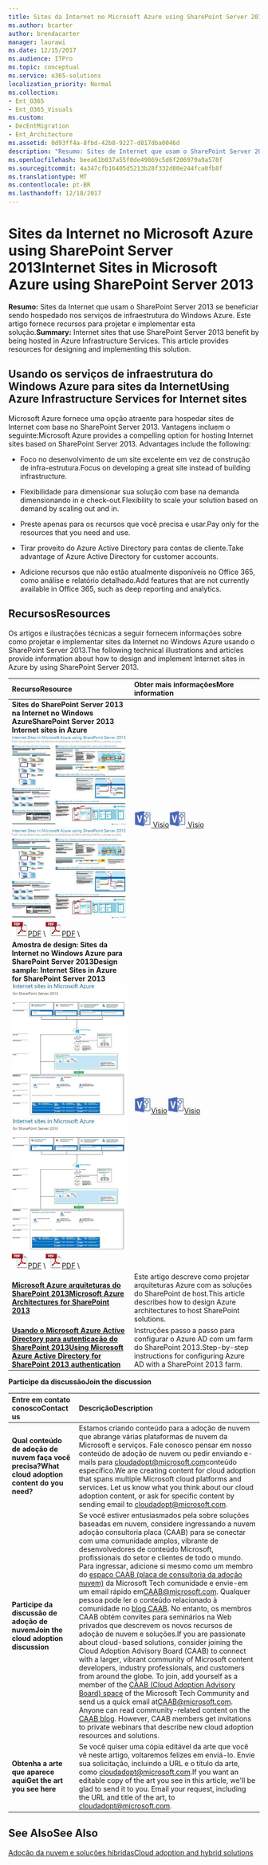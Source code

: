 ```yaml
---
title: Sites da Internet no Microsoft Azure using SharePoint Server 2013
ms.author: bcarter
author: brendacarter
manager: laurawi
ms.date: 12/15/2017
ms.audience: ITPro
ms.topic: conceptual
ms.service: o365-solutions
localization_priority: Normal
ms.collection:
- Ent_O365
- Ent_O365_Visuals
ms.custom:
- DecEntMigration
- Ent_Architecture
ms.assetid: 0d93ff4a-8fbd-42b8-9227-d817dba0046d
description: "Resumo: Sites de Internet que usam o SharePoint Server 2013 se beneficiar sendo hospedado nos serviços de infraestrutura do Windows Azure. Este artigo fornece recursos para projetar e implementar esta solução."
ms.openlocfilehash: beea61b037a55f0de49869c5d6f206979a9a578f
ms.sourcegitcommit: 4a347cfb16405d5213b28f332d80e244fca0fb8f
ms.translationtype: MT
ms.contentlocale: pt-BR
ms.lasthandoff: 12/18/2017
---
```

# <a name="internet-sites-in-microsoft-azure-using-sharepoint-server-2013"></a><span data-ttu-id="6323e-104">Sites da Internet no Microsoft Azure using SharePoint Server 2013</span><span class="sxs-lookup"><span data-stu-id="6323e-104">Internet Sites in Microsoft Azure using SharePoint Server 2013</span></span>

 <span data-ttu-id="6323e-p102">**Resumo:** Sites da Internet que usam o SharePoint Server 2013 se beneficiar sendo hospedado nos serviços de infraestrutura do Windows Azure. Este artigo fornece recursos para projetar e implementar esta solução.</span><span class="sxs-lookup"><span data-stu-id="6323e-p102">**Summary:** Internet sites that use SharePoint Server 2013 benefit by being hosted in Azure Infrastructure Services. This article provides resources for designing and implementing this solution.</span></span>
  
## <a name="using-azure-infrastructure-services-for-internet-sites"></a><span data-ttu-id="6323e-107">Usando os serviços de infraestrutura do Windows Azure para sites da Internet</span><span class="sxs-lookup"><span data-stu-id="6323e-107">Using Azure Infrastructure Services for Internet sites</span></span>

<span data-ttu-id="6323e-p103">Microsoft Azure fornece uma opção atraente para hospedar sites de Internet com base no SharePoint Server 2013. Vantagens incluem o seguinte:</span><span class="sxs-lookup"><span data-stu-id="6323e-p103">Microsoft Azure provides a compelling option for hosting Internet sites based on SharePoint Server 2013. Advantages include the following:</span></span>
  
- <span data-ttu-id="6323e-110">Foco no desenvolvimento de um site excelente em vez de construção de infra-estrutura.</span><span class="sxs-lookup"><span data-stu-id="6323e-110">Focus on developing a great site instead of building infrastructure.</span></span>
    
- <span data-ttu-id="6323e-111">Flexibilidade para dimensionar sua solução com base na demanda dimensionando in e check-out.</span><span class="sxs-lookup"><span data-stu-id="6323e-111">Flexibility to scale your solution based on demand by scaling out and in.</span></span>
    
- <span data-ttu-id="6323e-112">Preste apenas para os recursos que você precisa e usar.</span><span class="sxs-lookup"><span data-stu-id="6323e-112">Pay only for the resources that you need and use.</span></span>
    
- <span data-ttu-id="6323e-113">Tirar proveito do Azure Active Directory para contas de cliente.</span><span class="sxs-lookup"><span data-stu-id="6323e-113">Take advantage of Azure Active Directory for customer accounts.</span></span>
    
- <span data-ttu-id="6323e-114">Adicione recursos que não estão atualmente disponíveis no Office 365, como análise e relatório detalhado.</span><span class="sxs-lookup"><span data-stu-id="6323e-114">Add features that are not currently available in Office 365, such as deep reporting and analytics.</span></span>
    
## <a name="resources"></a><span data-ttu-id="6323e-115">Recursos</span><span class="sxs-lookup"><span data-stu-id="6323e-115">Resources</span></span>

<span data-ttu-id="6323e-116">Os artigos e ilustrações técnicas a seguir fornecem informações sobre como projetar e implementar sites da Internet no Windows Azure usando o SharePoint Server 2013.</span><span class="sxs-lookup"><span data-stu-id="6323e-116">The following technical illustrations and articles provide information about how to design and implement Internet sites in Azure by using SharePoint Server 2013.</span></span>
  
|<span data-ttu-id="6323e-117">**Recurso**</span><span class="sxs-lookup"><span data-stu-id="6323e-117">**Resource**</span></span>|<span data-ttu-id="6323e-118">**Obter mais informações**</span><span class="sxs-lookup"><span data-stu-id="6323e-118">**More information**</span></span>|
|:-----|:-----|
|<span data-ttu-id="6323e-119">**Sites do SharePoint Server 2013 na Internet no Windows Azure**</span><span class="sxs-lookup"><span data-stu-id="6323e-119">**SharePoint Server 2013 Internet sites in Azure**</span></span> <br/> <span data-ttu-id="6323e-120">[![Imagem de sites da Internet no Windows Azure usando o SharePoint](images/MS_AZ_SPInternetSites.jpg)          ](https://go.microsoft.com/fwlink/p/?LinkId=392552)</span><span class="sxs-lookup"><span data-stu-id="6323e-120">[![Image of Internet sites in Azure using SharePoint](images/MS_AZ_SPInternetSites.jpg)          ](https://go.microsoft.com/fwlink/p/?LinkId=392552)</span></span> <br/> <span data-ttu-id="6323e-121">![Arquivo PDF](images/ITPro_Other_PDFicon.png)[PDF](https://go.microsoft.com/fwlink/p/?LinkId=392552)  \\</span><span class="sxs-lookup"><span data-stu-id="6323e-121">![PDF file](images/ITPro_Other_PDFicon.png)[PDF](https://go.microsoft.com/fwlink/p/?LinkId=392552)  \\</span></span>| <span data-ttu-id="6323e-122">[ ![Arquivo Visio](images/ITPro_Other_VisioIcon.jpg)           ](https://go.microsoft.com/fwlink/p/?LinkId=392551) [Visio](https://go.microsoft.com/fwlink/p/?LinkId=392551)</span><span class="sxs-lookup"><span data-stu-id="6323e-122">[![Visio file](images/ITPro_Other_VisioIcon.jpg)          ](https://go.microsoft.com/fwlink/p/?LinkId=392551)[Visio](https://go.microsoft.com/fwlink/p/?LinkId=392551)</span></span> <br/> |<span data-ttu-id="6323e-123">Este modelo de arquitetura, descrevemos atividades de design principal e recomendado escolhas de arquitetura para sites da Internet no Windows Azure.</span><span class="sxs-lookup"><span data-stu-id="6323e-123">This architecture model outlines key design activities and recommended architecture choices for Internet sites in Azure.</span></span>  <br/> |
|<span data-ttu-id="6323e-124">**Amostra de design: Sites da Internet no Windows Azure para SharePoint Server 2013**</span><span class="sxs-lookup"><span data-stu-id="6323e-124">**Design sample: Internet Sites in Azure for SharePoint Server 2013**</span></span> <br/> <span data-ttu-id="6323e-125">[![Imagem da amostra de Design: sites da Internet no Microsoft Azure para o SharePoint 2013](images/MS_AZ_InternetSitesDesignSample.jpg)          ](https://go.microsoft.com/fwlink/p/?LinkId=392549)</span><span class="sxs-lookup"><span data-stu-id="6323e-125">[![Image of the Design sample: Internet sites in Microsoft Azure for SharePoint 2013](images/MS_AZ_InternetSitesDesignSample.jpg)          ](https://go.microsoft.com/fwlink/p/?LinkId=392549)</span></span> <br/> <span data-ttu-id="6323e-126">![Arquivo PDF](images/ITPro_Other_PDFicon.png)[PDF](https://go.microsoft.com/fwlink/p/?LinkId=392549)  \\</span><span class="sxs-lookup"><span data-stu-id="6323e-126">![PDF file](images/ITPro_Other_PDFicon.png)[PDF](https://go.microsoft.com/fwlink/p/?LinkId=392549)  \\</span></span>| <span data-ttu-id="6323e-127">![Arquivo do Visio](images/ITPro_Other_VisioIcon.jpg)[Visio](https://go.microsoft.com/fwlink/p/?LinkId=392548)</span><span class="sxs-lookup"><span data-stu-id="6323e-127">![Visio file](images/ITPro_Other_VisioIcon.jpg)[Visio](https://go.microsoft.com/fwlink/p/?LinkId=392548)</span></span> <br/> |<span data-ttu-id="6323e-128">Use essa amostra de design como ponto de partida para sua própria arquitetura.</span><span class="sxs-lookup"><span data-stu-id="6323e-128">Use this design sample as a starting point for your own architecture.</span></span>  <br/> |
|<span data-ttu-id="6323e-129">**[Microsoft Azure arquiteturas do SharePoint 2013](microsoft-azure-architectures-for-sharepoint-2013.md)**</span><span class="sxs-lookup"><span data-stu-id="6323e-129">**[Microsoft Azure Architectures for SharePoint 2013](microsoft-azure-architectures-for-sharepoint-2013.md)**</span></span> <br/> |<span data-ttu-id="6323e-130">Este artigo descreve como projetar arquiteturas Azure com as soluções do SharePoint de host.</span><span class="sxs-lookup"><span data-stu-id="6323e-130">This article describes how to design Azure architectures to host SharePoint solutions.</span></span>  <br/> |
|<span data-ttu-id="6323e-131">**[Usando o Microsoft Azure Active Directory para autenticação do SharePoint 2013](using-microsoft-azure-active-directory-for-sharepoint-2013-authentication.md)**</span><span class="sxs-lookup"><span data-stu-id="6323e-131">**[Using Microsoft Azure Active Directory for SharePoint 2013 authentication](using-microsoft-azure-active-directory-for-sharepoint-2013-authentication.md)**</span></span> <br/> |<span data-ttu-id="6323e-132">Instruções passo a passo para configurar o Azure AD com um farm do SharePoint 2013.</span><span class="sxs-lookup"><span data-stu-id="6323e-132">Step-by-step instructions for configuring Azure AD with a SharePoint 2013 farm.</span></span>  <br/> |
   
<span data-ttu-id="6323e-133">**Participe da discussão**</span><span class="sxs-lookup"><span data-stu-id="6323e-133">**Join the discussion**</span></span>

|<span data-ttu-id="6323e-134">**Entre em contato conosco**</span><span class="sxs-lookup"><span data-stu-id="6323e-134">**Contact us**</span></span>|<span data-ttu-id="6323e-135">**Descrição**</span><span class="sxs-lookup"><span data-stu-id="6323e-135">**Description**</span></span>|
|:-----|:-----|
|<span data-ttu-id="6323e-136">**Qual conteúdo de adoção de nuvem faça você precisa?**</span><span class="sxs-lookup"><span data-stu-id="6323e-136">**What cloud adoption content do you need?**</span></span> <br/> |<span data-ttu-id="6323e-p104">Estamos criando conteúdo para a adoção de nuvem que abrange várias plataformas de nuvem da Microsoft e serviços. Fale conosco pensar em nosso conteúdo de adoção de nuvem ou pedir enviando e-mails para [cloudadopt@microsoft.com](mailto:cloudadopt@microsoft.com?Subject=[Cloud%20Adoption%20Content%20Feedback]:%20)conteúdo específico.</span><span class="sxs-lookup"><span data-stu-id="6323e-p104">We are creating content for cloud adoption that spans multiple Microsoft cloud platforms and services. Let us know what you think about our cloud adoption content, or ask for specific content by sending email to [cloudadopt@microsoft.com](mailto:cloudadopt@microsoft.com?Subject=[Cloud%20Adoption%20Content%20Feedback]:%20).  </span></span><br/> |
|<span data-ttu-id="6323e-139">**Participe da discussão de adoção de nuvem**</span><span class="sxs-lookup"><span data-stu-id="6323e-139">**Join the cloud adoption discussion**</span></span> <br/> |<span data-ttu-id="6323e-p105">Se você estiver entusiasmados pela sobre soluções baseadas em nuvem, considere ingressando a nuvem adoção consultoria placa (CAAB) para se conectar com uma comunidade amplos, vibrante de desenvolvedores de conteúdo Microsoft, profissionais do setor e clientes de todo o mundo. Para ingressar, adicione si mesmo como um membro do [espaço CAAB (placa de consultoria da adoção nuvem)](https://aka.ms/caab) da Microsoft Tech comunidade e envie-em um email rápido em[CAAB@microsoft.com](mailto:caab@microsoft.com?Subject=I%20just%20joined%20the%20Cloud%20Adoption%20Advisory%20Board!). Qualquer pessoa pode ler o conteúdo relacionado à comunidade no [blog CAAB](https://blogs.technet.com/b/solutions_advisory_board/). No entanto, os membros CAAB obtém convites para seminários na Web privados que descrevem os novos recursos de adoção de nuvem e soluções.</span><span class="sxs-lookup"><span data-stu-id="6323e-p105">If you are passionate about cloud-based solutions, consider joining the Cloud Adoption Advisory Board (CAAB) to connect with a larger, vibrant community of Microsoft content developers, industry professionals, and customers from around the globe. To join, add yourself as a member of the [CAAB (Cloud Adoption Advisory Board) space](https://aka.ms/caab) of the Microsoft Tech Community and send us a quick email at[CAAB@microsoft.com](mailto:caab@microsoft.com?Subject=I%20just%20joined%20the%20Cloud%20Adoption%20Advisory%20Board!). Anyone can read community-related content on the [CAAB blog](https://blogs.technet.com/b/solutions_advisory_board/). However, CAAB members get invitations to private webinars that describe new cloud adoption resources and solutions.  </span></span><br/> |
|<span data-ttu-id="6323e-143">**Obtenha a arte que aparece aqui**</span><span class="sxs-lookup"><span data-stu-id="6323e-143">**Get the art you see here**</span></span> <br/> |<span data-ttu-id="6323e-p106">Se você quiser uma cópia editável da arte que você vê neste artigo, voltaremos felizes em enviá-lo. Envie sua solicitação, incluindo a URL e o título da arte, como [cloudadopt@microsoft.com](mailto:cloudadopt@microsoft.com?subject=[Art%20Request]:%20).</span><span class="sxs-lookup"><span data-stu-id="6323e-p106">If you want an editable copy of the art you see in this article, we'll be glad to send it to you. Email your request, including the URL and title of the art, to [cloudadopt@microsoft.com](mailto:cloudadopt@microsoft.com?subject=[Art%20Request]:%20).  </span></span><br/> |
   
## <a name="see-also"></a><span data-ttu-id="6323e-146">See Also</span><span class="sxs-lookup"><span data-stu-id="6323e-146">See Also</span></span>

[<span data-ttu-id="6323e-147">Adoção da nuvem e soluções híbridas</span><span class="sxs-lookup"><span data-stu-id="6323e-147">Cloud adoption and hybrid solutions</span></span>](cloud-adoption-and-hybrid-solutions.md)



